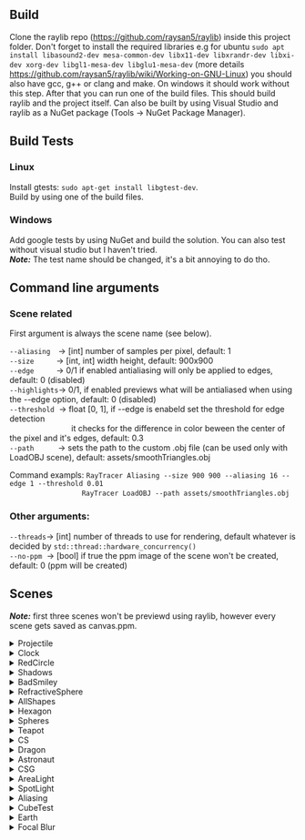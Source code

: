 ## Build
Clone the raylib repo (https://github.com/raysan5/raylib) inside this project folder. Don't forget to install the required libraries e.g for ubuntu 
`sudo apt install libasound2-dev mesa-common-dev libx11-dev libxrandr-dev libxi-dev xorg-dev libgl1-mesa-dev libglu1-mesa-dev` (more details https://github.com/raysan5/raylib/wiki/Working-on-GNU-Linux) you should also have gcc, g++ or clang and make. On windows it should work without this step.
After that you can run one of the build files. 
This should build raylib and the project itself. Can also be built by using Visual Studio and raylib as a NuGet package (Tools -> NuGet Package Manager).

## Build Tests
### Linux
Install gtests: `sudo apt-get install libgtest-dev`.
<br>
Build by using one of the build files.

### Windows 
Add google tests by using NuGet and build the solution.
You can also test without visual studio but I haven't tried.
<br>
***Note:*** The test name should be changed, it's a bit annoying to do tho. 

## Command line arguments

### Scene related

First argument is always the scene name (see below).

`--aliasing`&emsp;->              [int] number of samples per pixel, default: 1 <br>
`--size`&emsp;&emsp;&ensp;&nbsp;->                  [int, int] width height, default: 900x900 <br>
`--edge`&emsp;&emsp;&ensp;&nbsp;->                  0/1 if enabled antialiasing will only be applied to edges, default: 0 (disabled) <br>
`--highlights`->            0/1, if enabled previews what will be antialiased when using the --edge option, default: 0 (disabled) <br>
`--threshold`&nbsp; ->             float [0, 1], if --edge is enabeld set the threshold for edge detection <br>
                          &emsp; &emsp; &emsp; &emsp; &emsp;&ensp;&nbsp;&nbsp;&nbsp; it checks for the difference in color beween the center of the pixel and it's edges, default: 0.3 <br>
`--path`&emsp;&emsp;&emsp;->                  sets the path to the custom .obj file (can be used only with LoadOBJ scene), default: assets/smoothTriangles.obj  <br>

Command exampls: `RayTracer Aliasing --size 900 900 --aliasing 16 --edge 1 --threshold 0.01` <br>
&emsp;&emsp;&emsp;&emsp;&emsp;&emsp;&emsp;&emsp;&ensp;&nbsp;&nbsp;`RayTracer LoadOBJ --path assets/smoothTriangles.obj`
<br>
### Other arguments: <br>
`--threads`-> [int] number of threads to use for rendering, default whatever is decided by `std::thread::hardware_concurrency()` <br>
`--no-ppm`&nbsp; -> [bool] if true the ppm image of the scene won't be created, default: 0 (ppm will be created)<br>

## Scenes

***Note:*** first three scenes won't be previewd using raylib, however every scene gets saved as canvas.ppm. 


<details>
  <summary>Projectile</summary>
  
  Command: ```RayTracer Projectile```
  
  ![image](https://user-images.githubusercontent.com/78257998/230852865-829d25bf-e463-46ed-a213-609c1eabcff9.png)
</details>

<details>
  <summary>Clock</summary>
  
  Command: ```RayTracer Clock```
  
  ![image](https://user-images.githubusercontent.com/78257998/230853858-5dc740b8-a91d-42f4-a154-132e0805e35b.png)
</details>

<details>
  <summary>RedCircle</summary>
  
  Command: ```RayTracer RedCircle```
  
  ![image](https://user-images.githubusercontent.com/78257998/230853994-e875de13-427a-4979-b3e7-578b7e74e063.png)
</details>

<details>
  <summary>Shadows</summary>
  
  Command: ```RayTracer Shadows```
  
  ![image](https://user-images.githubusercontent.com/78257998/230854165-0f42af14-ed66-407a-9f3f-0665ffa08388.png)
</details>

<details>
  <summary>BadSmiley</summary>
  
  Command: ```RayTracer BadSmiley```
  
  ![image](https://user-images.githubusercontent.com/78257998/230854332-ccfd9ed7-1b3b-4597-bbe5-f9d1d95b897a.png)
</details>


<details>
  <summary>RefractiveSphere</summary>
  
  Command: ```RayTracer RefractiveSphere --aliasing 16```
  
  ![image](https://user-images.githubusercontent.com/78257998/230879547-0e0e70e8-15ff-44cf-84f9-111f44ca5f31.png)
</details>

<details>
  <summary>AllShapes</summary>
  
  Command: ```RayTracer AllShapes```
  
  ![image](https://user-images.githubusercontent.com/78257998/230855228-2faa8a71-36d4-4356-a287-212e72c55dd0.png)
</details>

<details>
  <summary>Hexagon</summary>
  
  Command: ```RayTracer Hexagon```
  
  ![image](https://user-images.githubusercontent.com/78257998/230855337-3bded9a0-45d4-4113-8f0d-f1fd5290bdf5.png)
</details>

<details>
  <summary>Spheres</summary>
  
  Command: ```RayTracer Spheres```
  <br>
  ***Note:*** You can also try the same scene, Command: ```RayTracer SpheresDivide``` to compare the speed when BVH is enabled.
  
  ![image](https://user-images.githubusercontent.com/78257998/230855483-84cc41dd-723a-4664-86e6-cf13a4eb5641.png)
</details>

<details>
  <summary>Teapot</summary>
  
  Both teapot .objs can be found here: https://graphics.cs.utah.edu/courses/cs6620/fall2013/prj05/
  
  Command: ```RayTracer Teapot```
  
  ![image](https://user-images.githubusercontent.com/78257998/230855637-fbb52dda-7eff-4e8f-94b5-1a12ba163511.png)
  
  Same teapot but now using the normals to get a smoother look.
  
   Command: ```RayTracer LoadOBJ --path assets/smoothTriangles.obj```
   <br>
   ***Note:*** LoadOBJ takes path to the OBJ file that will be rendered, however sometimes it needs to be adjusted to be in the centre of the scene. For this example the transform was ``` translate(1, -1, -40) * scale(20, 20, 20) * rotationX(-TEST_PI / 2);```
  
  ![image](https://user-images.githubusercontent.com/78257998/230880426-81844dd9-3cf5-4ccd-aa79-ed1518856f03.png)

</details>

<details>
  <summary>CS</summary>
  
  CS:GO knife obj from: https://www.dropbox.com/s/5shafyy1rmnwelw/Knife%20resources.zip?dl=0&file_subpath=%2FKnife+resources%2FModels
  
  Command: ```RayTracer CS```
  
  ![image](https://user-images.githubusercontent.com/78257998/230855795-c7a14f50-58c9-4c4d-92a1-01919b027b82.png)
</details>

<details>
  <summary>Dragon</summary>
  
  Dragon obj from: http://www.raytracerchallenge.com/bonus/bounding-boxes.html
  
  Command: ```RayTracer Dragon```
  
  ![image](https://user-images.githubusercontent.com/78257998/230856381-314584e8-df48-425d-9493-414747554ddc.png)
</details>

<details>
  <summary>Astronaut</summary>
  
  Astronaut obj from: https://nasa3d.arc.nasa.gov/models
  
  Command: ```RayTracer Astronaut```
  
  ![image](https://user-images.githubusercontent.com/78257998/230856626-a1c99304-2770-4747-8632-3f5f60498626.png)
</details>

<details>
  <summary>CSG</summary>
  
  Command: ```RayTracer CSG```
  
  ![image](https://user-images.githubusercontent.com/78257998/230870710-c3f63827-138d-4f7a-aa6f-1088910d8364.png)
</details>

<details>
  <summary>AreaLight</summary>
  
  Command: ```RayTracer AreaLight```
  
  ![image](https://user-images.githubusercontent.com/78257998/230873100-317066aa-355c-4e48-bd76-71edff666a39.png)
</details>

<details>
  <summary>SpotLight</summary>
  
  Command: ```RayTracer SpotLight```
  
  ![image](https://user-images.githubusercontent.com/78257998/230873685-51f79041-daf1-4d3e-b3e4-aec516737aee.png)
</details>


<details>
  <summary>Aliasing</summary>
  No antialiasing
  
  Command: ```RayTracer Aliasing```
  
  ![image](https://user-images.githubusercontent.com/78257998/230873831-482c0015-2282-4e24-98bf-3bec315ee907.png)
  
  
  Edge preveiw
  
   Command: ```RayTracer Aliasing --aliasing 16 --highlights 1```
  
  ![image](https://user-images.githubusercontent.com/78257998/230874465-d8196771-3d9b-41c6-9c27-2afa07500564.png)
  
  Antialiasing only the detected edges
  
  Command: ```RayTracer Aliasing --aliasing 16 --edge 1```
  
  ![image](https://user-images.githubusercontent.com/78257998/233157520-469871f0-90a4-4c2a-8bda-d2c2d38c2705.png)

  Command: ```RayTracer Aliasing --aliasing 16```
  
  Antialiasing the whole image, 16x
  ![image](https://user-images.githubusercontent.com/78257998/230874403-ccde5620-4580-4696-a2e2-d3ecd4394511.png)

</details>

<details>
  <summary>CubeTest</summary>
  
  Command: ```RayTracer CubeTest```
  
  ![image](https://user-images.githubusercontent.com/78257998/230875278-fe69ff8c-64c8-4a15-9f74-a6715350d1df.png)
</details>

<details>
  <summary>Earth</summary>
  
  Earth texture from: http://planetpixelemporium.com/earth.html
  <br>
  ***Note:*** textures need to be in P3 or p6 format.
  
  Command: ```RayTracer Earth```
  
  ![image](https://user-images.githubusercontent.com/78257998/230875635-9ff58811-4147-43fc-bf10-51f9f0e25a28.png)
</details>

<details>
  <summary>Focal Blur</summary>
  
  Focal blur examples with different focal length and aperture radius.
  
  Command: ```RayTracer FocalBlur --focal-length 2 --aperture-radius 0.04 --aperture-samples 16```
  
  ![image](https://user-images.githubusercontent.com/78257998/236623926-7993aab9-5824-42a8-ad6d-1d8dd1b7466a.png)
  
  Command: ```RayTracer FocalBlur --focal-length 6 --aperture-radius 0.04 --aperture-samples 16```
  ![image](https://user-images.githubusercontent.com/78257998/236624005-4945c291-c8e8-4ebd-b02f-22f6f46af5ed.png)

  Command: ```RayTracer FocalBlur --focal-length 6 --aperture-radius 0.1 --aperture-samples 16```
  ![image](https://user-images.githubusercontent.com/78257998/236624060-e14cfc3b-84ab-4a34-b3cb-4c71b67219a2.png)

</details>
